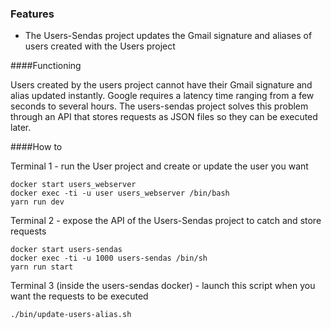 ### Features

- The Users-Sendas project updates the Gmail signature and aliases of users created with the Users project

####Functioning

Users created by the users project cannot have their Gmail signature and alias updated instantly. Google requires a latency time ranging from a few seconds to several hours.
The users-sendas project solves this problem through an API that stores requests as JSON files so they can be executed later.

####How to 

Terminal 1 - run the User project and create or update the user you want 

	docker start users_webserver
	docker exec -ti -u user users_webserver /bin/bash
	yarn run dev

Terminal 2 - expose the API of the Users-Sendas project to catch and store requests

	docker start users-sendas
	docker exec -ti -u 1000 users-sendas /bin/sh
	yarn run start

Terminal 3 (inside the users-sendas docker) - launch this script when you want the requests to be executed
	
	./bin/update-users-alias.sh
    
